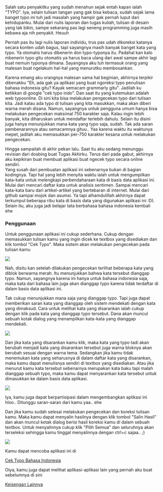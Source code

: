 Salah satu penyakitku yang sudah menahun sejak entah kapan ialah "TYPO". Iya, selain tulisan tangan yang gak bisa kebaca, sudah sejak lama banget typo ini tuh jadi masalah yang hampir gak pernah luput dari kehidupanku. Mulai dari nulis laporan dan tugas kuliah, tulisan di desain yang tak bikin, sampe sekarang pas lagi seneng programming juga masih kebawa aja nih penyakit. Heuuh

Pernah pas itu lagi nulis laporan individu, trus pas udah dikoreksi katanya secara konten udah bagus, tapi sayangnya masih banyak banget kata yang typo. Ya otomatis harus dibenerin don typo-typonya itu. Padahal kan kalo mbenerin typo gitu otomatis ya harus baca ulang dari awal sampe akhir lagi buat nemuin typonya dimana. Sayangnya aku tuh termasuk orang yang malesan buat ngelakuin hal-hal yang menurutku membosankan.

Karena emang aku orangnya malesan sama hal beginian, akhirnya terpikir dibenakku "Eh, ada gak ya aplikasi yang buat ngoreksi typo penulisan bahasa indonesia gitu? Kayak semacam grammarly gitu". Jadilah ku ketikkan di google "cek typo indo". Dan saat itu yang kutemukan adalah web typoonline. Di sini kita bisa melakukan pengecekan typo dari tulisan kita. Jadi kalau ada typo di tulisan yang kita masukkan, maka akan diberi warna merah disana. Namun, sayangnya untuk pengguna umum hanya bisa melakukan pengecekan maksimal 750 karakter saja. Kalau ingin lebih banyak, kita diharuskan untuk mendaftar terlebih dahulu. Selain itu disini juga hanya menunjukkan mana kata yang typo saja, sudah. Tak ada saran pembenarannya atau semacamnya gituu.. Yaa karena waktu itu waktunya mepet, jadilah aku memasukkan per-750 karakter kesana untuk melakukan pengecekan.

Hingga sampailah di akhir pekan lalu. Saat itu aku sedang menunggu revisian dari dosbing buat Tugas Akhirku. Terus dari pada gabut, akhirnya aku kepikiran buat membuat aplikasi buat ngecek typo secara online sendiri.  
Yang susah dari pembuatan aplikasi ini sebenarnya bukan di bagian kodingnya. Tapi hal yang lebih menyita waktu ialah untuk mengumpilkan kata-kata untuk melengkapi perbendaharaan kata di basis data aplikasi ini. Mulai dari mencari daftar kata untuk analisis sentimen. Sampai mencari kata-kata baru dari artikel-artikel yang bertebaran di internet. Mulai dari github sampai mojok dan asumsi. Ya tapi alhamdulillah akhirnya dapat terkumpul beberapa ribu kata di basis data yang digunakan aplikasi ini :D). Selain itu, aku juga jadi belajar tata berbahasa bahasa indonesia kembali ehe

### Penggunaan

Untuk penggunaan aplikasi ini cukup sederhana. Cukup dengan memasukkan tulisan kamu yang ingin dicek ke textbox yang disediakan dan klik tombol "Cek Typo". Maka sistem akan melakukan pengecekan pada tulisan kamu

![](https://haizim.one/media/typo-cek.png)

Nah, disitu kan setelah dilakukan pengecekan terlihat beberapa kata yang diblok berwarna merah. Itu menunjukkan bahwa kata tersebut dianggap typo. Namun, sayangnya karena ini hanya untuk bahasa indonesia saja, maka kata dari bahasa lain juga akan dianggap typo karena tidak terdaftar di dalam basis data aplikasi ini.

Tak cukup menunjukkan mana saja yang dianggap typo. Tapi juga dapat memberikan saran kata yang dianggap oleh sistem mendekati dengan kata yang dimaksud. Cara untuk melihat kata yang disarankan ialah cukup dengan klik pada kata yang dianggap typo tersebut. Dana akan muncul sebuah kotak dialog yang menampilkan kata-kata yang dianggap mendekati.

![](https://haizim.one/media/typo-koreksi.png)

Dan jika kata yang disarankan kamu klik, maka kata yang typo tadi akan berubah menjadi kata yang disarankan tersebut juga warna bloknya akan berubah sesuai dengan warna tema. Sedangkan jika kamu tidak menemukan kata yang seharusnya di dalam daftar kata yang disarankan, maka kamu dapat menulisnya sendiri di textbox yang disediakan. Atau jika menurut kamu kata tersebut sebenarnya merupakan kata baku tapi malah dianggap sebuah typo, maka kamu dapat menyarankan kata tersebut untuk dimasukkan ke dalam basis data aplikasi.

![](https://haizim.one/media/typo-usul.png)

Iya, kamu juga dapat berpartisipasi dalam mengembangkan aplikasi ini hloo.. Ditunggu saran-saran dari kamu yaa.. ehe

Dan jika kamu sudah selesai melakukan pengecekan dan koreksi tulisan kamu. Maka kamu dapat menyalin hasilnya dengan klik tombol "Salin Hasil" dan akan muncul kotak dialog berisi hasil koreksi kamu di dalam sebuah textbox. Untuk menyalinnya cukup klik "Pilih Semua" dan seluruhnya akan terseleksi sehingga kamu tinggal menyalinnya dengan ctrl+c sajaa.. ;)

![](https://haizim.one/media/typo-salin.png)

Kamu dapat mencoba aplikasi ini di

  

[Cek Typo Bahasa Indonesia](https://haizim.one/iseng/cek-typo/)

  

Oiya, kamu juga dapat melihat aplikasi-aplikasi lain yang pernah aku buat sebelumnya di sini

[Keisengan Lainnya](https://haizim.one/iseng/)